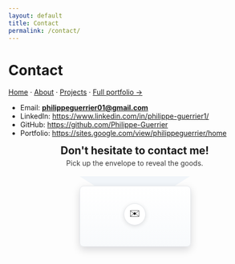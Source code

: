 ```yaml
---
layout: default
title: Contact
permalink: /contact/
---
```

# Contact

[Home](/) · [About](/about/) · [Projects](/projects/) · [Full portfolio →](https://sites.google.com/view/philippeguerrier/home)

- Email: **philippeguerrier01@gmail.com**  
- LinkedIn: <https://www.linkedin.com/in/philippe-guerrier1/>  
- GitHub: <https://github.com/Philippe-Guerrier>  
- Portfolio: <https://sites.google.com/view/philippeguerrier/home>


<section class="contact-hero">
  <h1>Don't hesitate to contact me!</h1>
  <p>Pick up the envelope to reveal the goods.</p>
</section>

<!-- Origami envelope -->
<div class="env-stage">
  <button class="envelope" id="env" aria-expanded="false" aria-controls="envCard">
    <span class="env-flap"></span>
    <span class="env-body"></span>
    <span class="env-seal">✉️</span>
  </button>

  <div class="env-card" id="envCard" hidden>
    <h3>Let’s connect</h3>
    <div class="c-links">
      <a class="btn" href="mailto:philippeguerrier01@gmail.com?subject=Hello%20from%20your%20site">Email</a>
      <a class="btn" href="https://www.linkedin.com/in/philippe-guerrier1/" target="_blank" rel="noopener">LinkedIn</a>
      <a class="btn" href="https://profile.indeed.com/p/philippeg-14mjz3t" target="_blank" rel="noopener">Indeed</a>
    </div>
    <p class="tiny">Tip: I hope that my profile has convinced you!.</p>
  </div>
</div>

<style>
.contact-hero{text-align:center;margin:14px 0 8px}
.contact-hero h1{margin:0}
.contact-hero p{opacity:.85;margin:.25rem 0 0}

/* Stage */
.env-stage{display:grid;justify-items:center;gap:12px;margin:18px 0}

/* Envelope button */
.envelope{position:relative;width:220px;height:140px;border:0;background:transparent;cursor:pointer;outline-offset:4px}
.env-body{position:absolute;inset:20px 0 0 0;margin:auto;width:220px;height:120px;border-radius:8px;box-shadow:0 6px 16px rgba(2,6,23,.15)}
.env-flap{position:absolute;top:0;left:0;right:0;margin:0 auto;width:0;height:0;border-left:110px solid transparent;border-right:110px solid transparent;border-top:70px solid transparent;transform-origin:50% 100%;transition:transform .4s ease}
.env-seal{position:absolute;top:54px;left:0;right:0;margin:0 auto;width:42px;height:42px;display:grid;place-items:center;border-radius:999px;font-size:18px;box-shadow:0 2px 8px rgba(0,0,0,.12);transition:transform .25s ease}
.envelope:hover .env-seal{transform:scale(1.06)}

/* Light theme vars */
.envelope .env-body{background:linear-gradient(180deg,#ffffff,#f8fafc); border:1px solid #e5e7eb}
.envelope .env-seal{background:#ffffff;border:1px solid #e5e7eb}
.envelope .env-flap{border-top-color:#f1f5f9}

/* Dark theme */
html[data-theme="dark"] .envelope .env-body{background:linear-gradient(180deg,#0f172a,#0b1220); border:1px solid #1f2937}
html[data-theme="dark"] .envelope .env-seal{background:#0f172a;border:1px solid #1f2937;color:#e8eef7}
html[data-theme="dark"] .envelope .env-flap{border-top-color:#0f172a}

/* Open state */
.envelope[aria-expanded="true"] .env-flap{transform:rotateX(160deg)}
.envelope[aria-expanded="true"] + .env-card{display:block}

/* Card */
.env-card{max-width:520px;width:clamp(280px,80vw,520px);border:1px solid var(--bd,#e5e7eb);border-radius:12px;padding:14px;box-shadow:0 8px 24px rgba(2,6,23,.12)}
html[data-theme="dark"] .env-card{border-color:#1f2937;background:#0f172a;color:#e8eef7}
.env-card[hidden]{display:none}
.env-card h3{margin:.2rem 0 .5rem}
.c-links{display:flex;flex-wrap:wrap;gap:8px;margin:.4rem 0 .2rem}
.btn{display:inline-block;padding:8px 12px;border:1px solid var(--bd,#e5e7eb);border-radius:999px;text-decoration:none}
.btn:hover{border-color:#2563eb}
html[data-theme="dark"] .btn{border-color:#1f2937}
.tiny{opacity:.75;font-size:.9rem;margin:.25rem 0 0}
</style>

<script>
(function(){
  const btn = document.getElementById('env');
  const card = document.getElementById('envCard');
  if(!btn || !card) return;

  function toggle(open){
    btn.setAttribute('aria-expanded', open);
    card.hidden = !open;
  }
  btn.addEventListener('click', ()=> toggle(btn.getAttribute('aria-expanded')!=='true'));
  btn.addEventListener('keydown', e=>{
    if(e.key==='Enter' || e.key===' '){ e.preventDefault(); toggle(btn.getAttribute('aria-expanded')!=='true'); }
  });
})();
</script>


